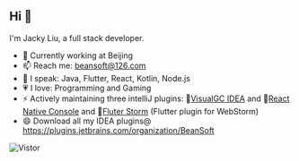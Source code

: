 ## Hi 👋

<!--
**beansoft/beansoft** is a ✨ _special_ ✨ repository because its `README.md` (this file) appears on your GitHub profile.

Here are some ideas to get you started:

- 🔭 I’m currently working on ...
- 🌱 I’m currently learning ...
- 👯 I’m looking to collaborate on ...
- 🤔 I’m looking for help with ...
- 💬 Ask me about ...
- 📫 How to reach me: ...
- 😄 Pronouns: ...
- ⚡ Fun fact: ...
- 🌱 Currently learning Flutter and IDEA plugin development
-->
I'm Jacky Liu, a full stack developer.

- 🔭 Currently working at Beijing
- 📫 Reach me: beansoft@126.com
- 🎤 I speak: Java, Flutter, React, Kotlin, Node.js
- 💗 I love: Programming and Gaming
- ⚡ Actively maintaining three intelliJ plugins: 🧩[VisualGC IDEA](https://github.com/beansoft/visualgc_java8/) and 🧩[React Native Console](https://github.com/beansoft/react-native-console/) and 🧩[Fluter Storm](https://github.com/beansoft/flutter-storm-support) (Flutter plugin for WebStorm)
- 😄 Download all my IDEA plugins@ https://plugins.jetbrains.com/organization/BeanSoft

![Vistor](https://visitor-badge.glitch.me/badge?page_id=beansoft)
